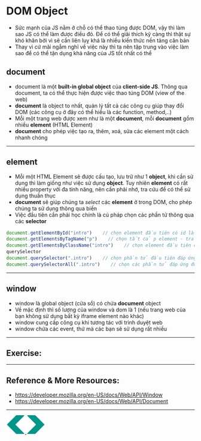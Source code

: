 # DOM Object
- Sức mạnh của JS nằm ở chỗ có thể thao túng được DOM, vậy thì làm sao JS có thể làm được điều đó. Để có thể giải thích kỹ càng thì thật sự khó khăn bởi vì sẽ cần liên luỵ khá là nhiều kiến thức nền tảng căn bản
- Thay vì cứ mãi ngẫm nghĩ về việc này thì ta nên tập trung vào việc làm sao để có thể tận dụng khả năng của JS tốt nhất có thể

## document
- document là một **built-in global object** của **client-side JS**. Thông qua document, ta có thể thực hiện được việc thao túng DOM (view of the web)
- **document** là object to nhất, quản lý tất cả các công cụ giúp thay đổi DOM (các công cụ ở đây có thể hiểu là các function, method,..)
- Mỗi một trang web được xem như là một **document**, mỗi **document** gồm nhiều **element** (HTML Element)
- **document** cho phép việc tạo ra, thêm, xoá, sửa các element một cách nhanh chóng

---

## element
- Mỗi một HTML Element sẽ được cấu tạo, lưu trữ như 1 **object**, khi cần sử dụng thì làm giống như việc sử dụng **object**. Tuy nhiên **element** có rất nhiều property với đa tính năng, nên cần phải nhớ, tra cứu để có thể sử dụng thuần thục
- **document** sẽ giúp chúng ta *select* các **element** ở trong DOM, cho phép chúng ta sử dụng thông qua biến
- Việc đầu tiên cần phải học chính là cú pháp chọn các phần tử thông qua các **selector**

```js
document.getElementById("intro")    // chọn element đầu tiên có id là intro
document.getElementsByTagName("p")    // chọn tất cả p element - trả về một Collections (tương tự như mảng)
document.getElementsByClassName("intro")    // chọn element đầu tiên có id là intro
querySelector
document.querySelector(".intro")    // chọn phần tử đầu tiên đáp ứng đủ điều kiện là các selector -> chọn tất cả class
document.querySelectorAll(".intro")    // chọn các phần tử đáp ứng đủ điều kiện là các selector -> chọn tất cả class
```

---

## window
- window là global object (cửa sổ) có chứa **document** object
- Về mặc định thì số lượng của window và dom là 1 (nếu trang web của bạn không sử dụng bất kỳ iframe element nào khác)
- window cung cấp công cụ khi tương tác với trình duyệt web
- window chứa các event, thứ mà các bạn sẽ sử dụng rất nhiều

---
## Exercise:

---

## Reference & More Resources: 
* https://developer.mozilla.org/en-US/docs/Web/API/Window
* https://developer.mozilla.org/en-US/docs/Web/API/Document
---
<div>
<a href="./Lecture-02.4.CSS-II.md">
    <img width=50 src="../sources/left-arrow.svg" >
</a>
<a href="./None">
    <img  width=50 src="../sources/right-arrow.svg">
    </a>
</div>
